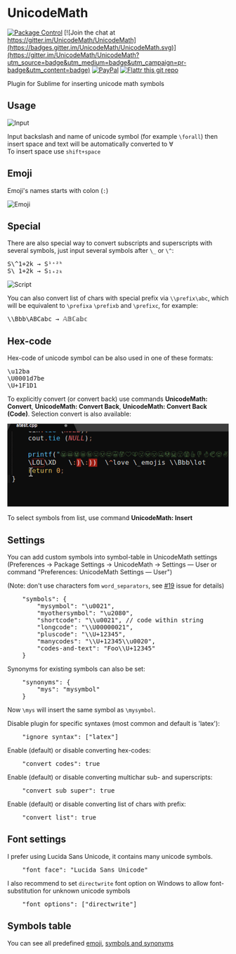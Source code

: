 UnicodeMath
===========

[![Package Control](https://packagecontrol.herokuapp.com/downloads/UnicodeMath.svg?style=flat-square)](https://packagecontrol.io/packages/UnicodeMath) [![Join the chat at https://gitter.im/UnicodeMath/UnicodeMath](https://badges.gitter.im/UnicodeMath/UnicodeMath.svg)](https://gitter.im/UnicodeMath/UnicodeMath?utm_source=badge&utm_medium=badge&utm_campaign=pr-badge&utm_content=badge) [![PayPal][paypal-donate-image]][paypal-donate-link] [![Flattr this git repo][flattr-donate-image]][flattr-donate-link]

[paypal-donate-image]: https://www.paypalobjects.com/en_US/i/btn/btn_donate_SM.gif
[paypal-donate-link]: https://www.paypal.com/cgi-bin/webscr?cmd=_donations&business=voidex%40live%2ecom&lc=US&no_note=0&currency_code=USD&bn=PP%2dDonationsBF%3abtn_donate_SM%2egif%3aNonHostedGuest
[flattr-donate-image]: http://api.flattr.com/button/flattr-badge-large.png
[flattr-donate-link]: https://flattr.com/submit/auto?user_id=voidex&url=https://github.com/UnicodeMath/UnicodeMath&title=UnicodeMath&language=&tags=github&category=software

Plugin for Sublime for inserting unicode math symbols

Usage
-----

![Input](Images/Input.gif)

Input backslash and name of unicode symbol (for example `\forall`) then insert space and text will be automatically converted to ∀<br>
To insert space use `shift+space`

Emoji
-----

Emoji's names starts with colon (`:`)

![Emoji](Images/Emoji.gif)

Special
---

There are also special way to convert subscripts and superscripts with several symbols, just input several symbols after `\_` or `\^`:
<pre>
S\^1+2k → S¹⁺²ᵏ
S\_1+2k → S₁₊₂ₖ
</pre>
![Script](Images/Script.gif)

You can also convert list of chars with special prefix via `\\prefix\abc`, which will be equivalent to `\prefixa` `\prefixb` and `\prefixc`, for example:
<pre>
\\Bbb\ABCabc → 𝔸𝔹ℂ𝕒𝕓𝕔
</pre>

Hex-code
---

Hex-code of unicode symbol can be also used in one of these formats:
<pre>
\u12ba
\U0001d7be
\U+1F1D1
</pre>

To explicitly convert (or convert back) use commands **UnicodeMath: Convert**, **UnicodeMath: Convert Back**, **UnicodeMath: Convert Back (Code)**. Selection convert is also available:

![SelectionConvert](Images/SelectionConvert.gif)

To select symbols from list, use command **UnicodeMath: Insert**

Settings
--------

You can add custom symbols into symbol-table in UnicodeMath settings (Preferences → Package Settings → UnicodeMath → Settings — User or command "Preferences: UnicodeMath Settings — User")

(Note: don't use characters fom `word_separators`, see [#19](https://github.com/mvoidex/UnicodeMath/issues/19) issue for details)

<pre>
	"symbols": {
		"mysymbol": "\u0021",
		"myothersymbol": "\u2080",
		"shortcode": "\\u0021", // code within string
		"longcode": "\\U00000021",
		"pluscode": "\\U+12345",
		"manycodes": "\\U+12345\\u0020",
		"codes-and-text": "Foo\\U+12345"
	}
</pre>

Synonyms for existing symbols can also be set:

<pre>
	"synonyms": {
		"mys": "mysymbol"
	}
</pre>

Now `\mys` will insert the same symbol as `\mysymbol`.

Disable plugin for specific syntaxes (most common and default is 'latex'):

<pre>
	"ignore_syntax": ["latex"]
</pre>

Enable (default) or disable converting hex-codes:

<pre>
	"convert_codes": true
</pre>

Enable (default) or disable converting multichar sub- and superscripts:

<pre>
	"convert_sub_super": true
</pre>

Enable (default) or disable converting list of chars with prefix:

<pre>
	"convert_list": true
</pre>

Font settings
---

I prefer using Lucida Sans Unicode, it contains many unicode symbols.

<pre>
	"font_face": "Lucida Sans Unicode"
</pre>

I also recommend to set `directwrite` font option on Windows to allow font-substitution for unknown unicode symbols

<pre>
	"font_options": ["directwrite"]
</pre>

Symbols table
---

You can see all predefined [emoji](emoji.md), [symbols and synonyms](table.md)
